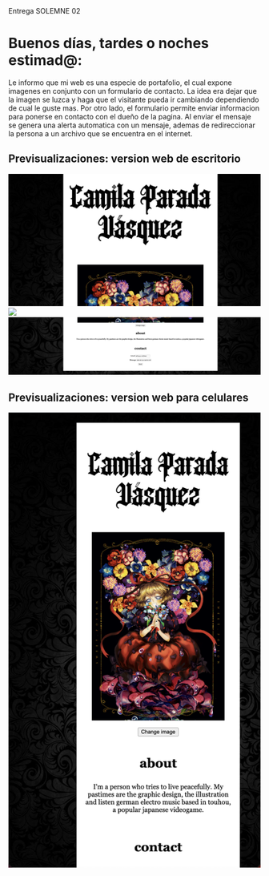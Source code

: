 <head>
<tittle> Entrega SOLEMNE 02 </tittle>
</head>

<body>
<h1> Buenos días, tardes o noches estimad@: </h1>

<p> 
Le informo que mi web es una especie de portafolio, el cual expone imagenes en conjunto con un formulario de contacto.
 La idea era dejar que la imagen se luzca y haga que el visitante pueda ir cambiando dependiendo de cual le guste mas.
 Por otro lado, el formulario permite enviar informacion para ponerse en contacto con el dueño de la pagina.
 Al enviar el mensaje se genera una alerta automatica con un mensaje, ademas de redireccionar la persona a un archivo que se encuentra en el internet.
</p>

<h2>Previsualizaciones: version web de escritorio </h2> 
 <!--Imagenes cortadas por partes-->
 
<img src= "./images/Captura de pantalla 2023-05-29 a la(s) 12.06.28.png">
<img src= "./images/Captura de pantalla 2023-05-29 a la(s) 12.06.48.png">
<img src= "./images/Captura de pantalla 2023-05-29 a la(s) 12.07.24.png">
 
<h2>Previsualizaciones: version web para celulares </h2> 
 
<img src= "./images/Captura de pantalla 2023-05-29 a la(s) 12.05.25.png">
 
</body>
